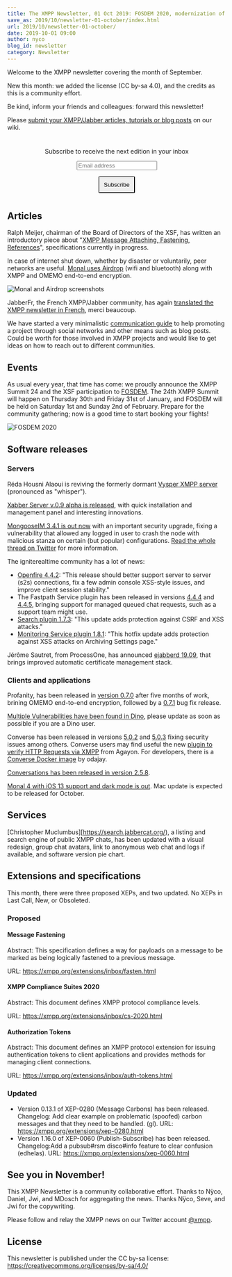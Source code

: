 ```yaml
---
title: The XMPP Newsletter, 01 Oct 2019: FOSDEM 2020, modernization of XMPP, peer networks
save_as: 2019/10/newsletter-01-october/index.html
url: 2019/10/newsletter-01-october/
date: 2019-10-01 09:00
author: nyco
blog_id: newsletter
category: Newsletter
---
```


Welcome to the XMPP newsletter covering the month of September.

New this month: we added the license (CC by-sa 4.0), and the credits as this is a community effort.

Be kind, inform your friends and colleagues: forward this newsletter!

Please [submit your XMPP/Jabber articles, tutorials or blog posts](https://wiki.xmpp.org/web/News_and_Articles_for_the_next_XMPP_Newsletter) on our wiki.

<form style="padding: 10px; text-align:center; margin-bottom: 30px;"
      action="https://tinyletter.com/xmpp" method="post" target="popupwindow"
      onsubmit="window.open('https://tinyletter.com/xmpp', 'popupwindow',
      'scrollbars=yes,width=800,height=600');return true">
<p><label for="tlemail">Subscribe to receive the next edition in your inbox</label></p>
<p><input type="text" placeholder="Email address" name="email" id="tlemail" /></p>
<input type="hidden" value="1" name="embed"/>
<input type="submit" style="padding: 10px; border-radius: 5%" value="Subscribe" />
</form>

## Articles

Ralph Meijer, chairman of the Board of Directors of the XSF, has written an introductory piece about "[XMPP Message Attaching, Fastening, References](https://ralphm.net/blog/2019/09/09/fastening)", specifications currently in progress.

In case of internet shut down, whether by disaster or voluntarily, peer networks are useful. [Monal uses Airdrop](http://monal.im/blog/xmppsignalbluetoothp2p-wifi-serverless-chat/) (wifi and bluetooth) along with XMPP and OMEMO end-to-end encryption.

![Monal and Airdrop screenshots](https://framapic.org/Qg1mv43w1673/akPmtepp0nfH.png)

JabberFr, the French XMPP/Jabber community, has again [translated the XMPP newsletter in French](https://news.jabberfr.org/2019/09/lettre-dactualite-xmpp-du-3-septembre-2019/), merci beaucoup.

We have started a very minimalistic [communication guide](https://wiki.xmpp.org/web/Basic_communication_guide_for_XMPP_techies) to help promoting a project through social networks and other means such as blog posts. Could be worth for those involved in XMPP projects and would like to get ideas on how to reach out to different communities.

## Events

As usual every year, that time has come: we proudly announce the XMPP Summit 24 and the XSF participation to [FOSDEM](https://fosdem.org/2020/). The 24th XMPP Summit will happen on Thursday 30th and Friday 31st of January, and FOSDEM will be held on Saturday 1st and Sunday 2nd of February. Prepare for the community gathering; now is a good time to start booking your flights!

![FOSDEM 2020](https://framapic.org/fTZlikXsyi0F/ZqlvJhNjWDFj.png)

## Software releases
          
### Servers

Réda Housni Alaoui is reviving the formerly dormant [Vysper XMPP server](https://github.com/apache/mina-vysper) (pronounced as "whisper").

[Xabber Server v.0.9 alpha is released](https://blog.xabber.com/xabber-server-v-0-9-alpha-is-released/), with quick installation and management panel and interesting innovations.

[MongooseIM 3.4.1 is out now](https://www.erlang-solutions.com/resources/download.html) with an important security upgrade, fixing a vulnerability that allowed any logged in user to crash the node with malicious stanza on certain (but popular) configurations. [Read the whole thread on Twitter](https://twitter.com/MongooseIM/status/1176111308430815232) for more information.

The igniterealtime community has a lot of news:
* [Openfire 4.4.2](https://discourse.igniterealtime.org/t/openfire-4-4-2-release/86209): "This release should better support server to server (s2s) connections, fix a few admin console XSS-style issues, and improve client session stability."
* The Fastpath Service plugin has been released in versions [4.4.4](https://discourse.igniterealtime.org/t/fastpath-service-plugin-4-4-4-released/86155) and [4.4.5](https://discourse.igniterealtime.org/t/fastpath-service-plugin-4-4-5-released/86198), bringing support for managed queued chat requests, such as a support team might use.
* [Search plugin 1.7.3](https://discourse.igniterealtime.org/t/search-plugin-1-7-3-released/86207): "This update adds protection against CSRF and XSS attacks."
* [Monitoring Service plugin 1.8.1](https://discourse.igniterealtime.org/t/monitoring-service-plugin-1-8-1-released/86208): "This hotfix update adds protection against XSS attacks on Archiving Settings page."

Jérôme Sautret, from ProcessOne, has announced [ejabberd 19.09](https://blog.process-one.net/ejabberd-19-09/), that brings improved automatic certificate management stack.

### Clients and applications

Profanity, has been released in [version 0.7.0](https://github.com/profanity-im/profanity/releases/tag/0.7.0) after five months of work, brining OMEMO end-to-end encryption, followed by a [0.7.1](https://github.com/profanity-im/profanity/releases/tag/0.7.1) bug fix release.

[Multiple Vulnerabilities have been found in Dino](https://gultsch.de/dino_multiple.html), please update as soon as possible if you are a Dino user.

Converse has been released in versions [5.0.2](https://github.com/conversejs/converse.js/releases/tag/v5.0.2) and [5.0.3](https://github.com/conversejs/converse.js/releases/tag/v5.0.3) fixing security issues among others.
Converse users may find useful the new [plugin to verify HTTP Requests via XMPP](https://blog.agayon.be/converse_xep_0070.html) from Agayon.
For developers, there is a [Converse Docker image](https://github.com/conversejs/converse.js-docker) by odajay. 

[Conversations has been released in version 2.5.8](https://github.com/siacs/Conversations/releases/tag/2.5.8).

[Monal 4 with iOS 13 support and dark mode is out](https://monal.im/blog/monal-4-out/). Mac update is expected to be released for October.

## Services

[Christopher Muclumbus][https://search.jabbercat.org/), a listing and search engine of public XMPP chats, has been updated with a visual redesign, group chat avatars, link to anonymous web chat and logs if available, and software version pie chart.

## Extensions and specifications

This month, there were three proposed XEPs, and two updated. No XEPs in Last Call, New, or Obsoleted.

### Proposed

#### Message Fastening

Abstract:
This specification defines a way for payloads on a message to be marked as being logically fastened to a previous message.

URL: https://xmpp.org/extensions/inbox/fasten.html

#### XMPP Compliance Suites 2020

Abstract:
This document defines XMPP protocol compliance levels.

URL: https://xmpp.org/extensions/inbox/cs-2020.html

#### Authorization Tokens

Abstract:
This document defines an XMPP protocol extension for issuing authentication tokens to client applications and provides methods for managing сlient connections.

URL: https://xmpp.org/extensions/inbox/auth-tokens.html

### Updated

* Version 0.13.1 of XEP-0280 (Message Carbons) has been released. Changelog: Add clear example on problematic (spoofed) carbon messages and that they need to be handled. (gl). URL: https://xmpp.org/extensions/xep-0280.html
* Version 1.16.0 of XEP-0060 (Publish-Subscribe) has been released. Changelog:Add a pubsub#rsm disco#info feature to clear confusion (edhelas). URL: https://xmpp.org/extensions/xep-0060.html

## See you in November!

This XMPP Newsletter is a community collaborative effort. Thanks to Nÿco, Daniel, Jwi, and MDosch for aggregating the news. Thanks Nÿco, Seve, and Jwi for the copywriting.

Please follow and relay the XMPP news on our Twitter account [@xmpp](https://twitter.com/xmpp).

## License

This newsletter is published under the CC by-sa license: https://creativecommons.org/licenses/by-sa/4.0/
